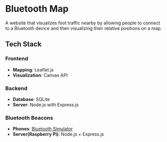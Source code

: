 # Bluetooth Map
A website that visualizes foot traffic nearby by allowing people to connect to a Bluetooth device and then visualizing their relative positions on a map.

## Tech Stack
### Frontend
  - **Mapping**: Leaflet.js
  - **Visualization**: Canvas API

### Backend
  - **Database**: SQLite
  - **Server**: Node.js with Express.js

### Bluetooth Beacons
  - **Phones**: [Bluetooth Simulator](https://apkpure.com/beacon-simulator/net.alea.beaconsimulator)
  - **Server(Raspberry Pi)**: Node.js + Express.js
